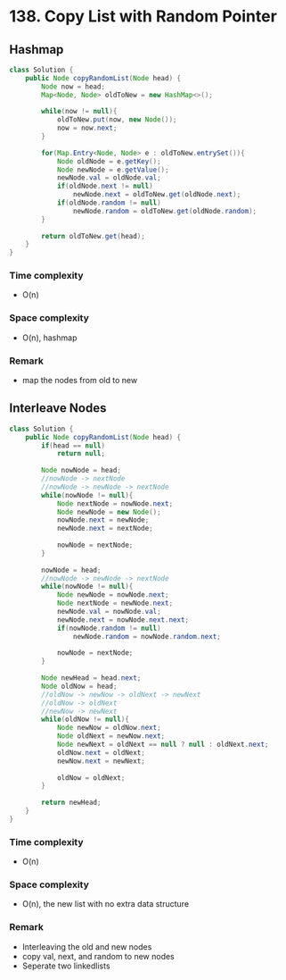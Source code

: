 # 138. Copy List with Random Pointer

## Hashmap
```java
class Solution {
    public Node copyRandomList(Node head) {
        Node now = head;
        Map<Node, Node> oldToNew = new HashMap<>();
        
        while(now != null){
            oldToNew.put(now, new Node());
            now = now.next;
        }
        
        for(Map.Entry<Node, Node> e : oldToNew.entrySet()){
            Node oldNode = e.getKey();
            Node newNode = e.getValue();
            newNode.val = oldNode.val;
            if(oldNode.next != null)
                newNode.next = oldToNew.get(oldNode.next);
            if(oldNode.random != null)
                newNode.random = oldToNew.get(oldNode.random);
        }
        
        return oldToNew.get(head);
    }
}
```
### Time complexity
* O(n)
### Space complexity
* O(n), hashmap
### Remark
* map the nodes from old to new

## Interleave Nodes
```java
class Solution {
    public Node copyRandomList(Node head) {
        if(head == null)
            return null;
        
        Node nowNode = head;
        //nowNode -> nextNode
        //nowNode -> newNode -> nextNode
        while(nowNode != null){
            Node nextNode = nowNode.next;
            Node newNode = new Node();
            nowNode.next = newNode;
            newNode.next = nextNode;
            
            nowNode = nextNode;
        }
        
        nowNode = head;
        //nowNode -> newNode -> nextNode
        while(nowNode != null){
            Node newNode = nowNode.next;
            Node nextNode = newNode.next;
            newNode.val = nowNode.val;
            newNode.next = nowNode.next.next;
            if(nowNode.random != null)
                newNode.random = nowNode.random.next;
            
            nowNode = nextNode;
        }
        
        Node newHead = head.next;
        Node oldNow = head;
        //oldNow -> newNow -> oldNext -> newNext
        //oldNow -> oldNext
        //newNow -> newNext
        while(oldNow != null){
            Node newNow = oldNow.next;
            Node oldNext = newNow.next;
            Node newNext = oldNext == null ? null : oldNext.next;
            oldNow.next = oldNext;
            newNow.next = newNext;
            
            oldNow = oldNext;
        }
        
        return newHead;
    }
}
```
### Time complexity
* O(n)
### Space complexity
* O(n), the new list with no extra data structure
### Remark
* Interleaving the old and new nodes
* copy val, next, and random to new nodes
* Seperate two linkedlists